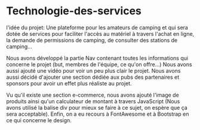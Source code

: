 # Technologie-des-services

l'idée du projet: Une plateforme pour les amateurs de camping et qui sera dotée de services pour faciliter l'accès au matériel à travers l'achat en ligne, la demande de permissions de camping, de consulter des stations de camping...

Nous avons développé la partie Nav contenant toutes les informations qui concerne le projet (but, membres de l'équipe, ce qu'on offre...) Nous avons aussi ajouté une vidéo pour voir un peu plus clair le projet. Nous avons aussi décidé d'ajouter une section dédiée aux pubs des partenaires et sponsors pour avoir un effet plus réaliste au projet. 

Vu qu'il existe une section e-commerce, nous avons ajouté l'image de produits ainsi qu'un calculateur de montant à travers JavaScript (Nous avons utilisé la balise div pour mieux se faire à ce sujet, on espère que ça sera acceptable). Enfin, on a eu recours à FontAwesome et à Bootstrap en ce qui concerne le design.
